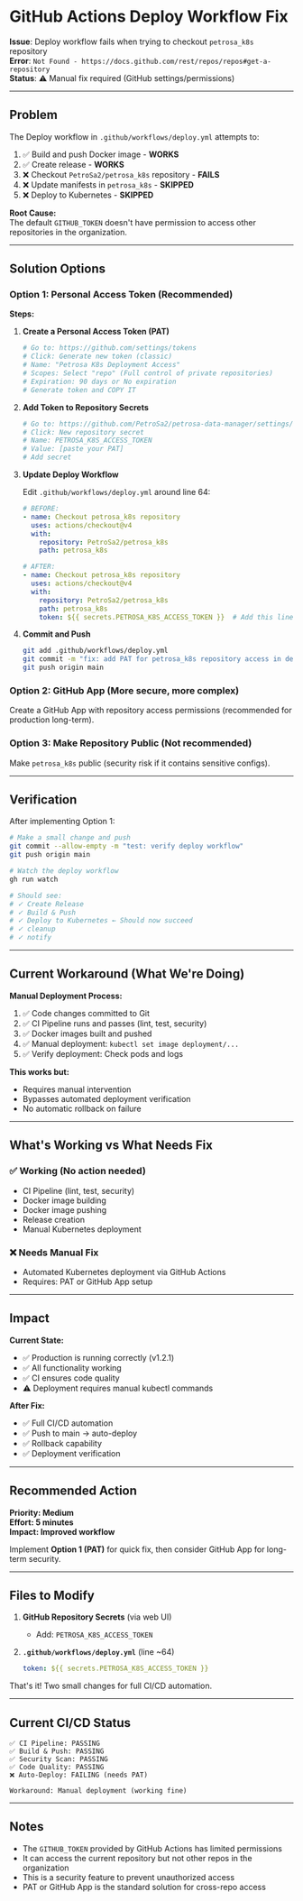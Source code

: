# GitHub Actions Deploy Workflow Fix

**Issue**: Deploy workflow fails when trying to checkout `petrosa_k8s` repository  
**Error**: `Not Found - https://docs.github.com/rest/repos/repos#get-a-repository`  
**Status**: ⚠️ Manual fix required (GitHub settings/permissions)

---

## Problem

The Deploy workflow in `.github/workflows/deploy.yml` attempts to:
1. ✅ Build and push Docker image - **WORKS**
2. ✅ Create release - **WORKS**
3. ❌ Checkout `PetroSa2/petrosa_k8s` repository - **FAILS**
4. ❌ Update manifests in `petrosa_k8s` - **SKIPPED**
5. ❌ Deploy to Kubernetes - **SKIPPED**

**Root Cause:**  
The default `GITHUB_TOKEN` doesn't have permission to access other repositories in the organization.

---

## Solution Options

### Option 1: Personal Access Token (Recommended)

**Steps:**

1. **Create a Personal Access Token (PAT)**
   ```bash
   # Go to: https://github.com/settings/tokens
   # Click: Generate new token (classic)
   # Name: "Petrosa K8s Deployment Access"
   # Scopes: Select "repo" (Full control of private repositories)
   # Expiration: 90 days or No expiration
   # Generate token and COPY IT
   ```

2. **Add Token to Repository Secrets**
   ```bash
   # Go to: https://github.com/PetroSa2/petrosa-data-manager/settings/secrets/actions
   # Click: New repository secret
   # Name: PETROSA_K8S_ACCESS_TOKEN
   # Value: [paste your PAT]
   # Add secret
   ```

3. **Update Deploy Workflow**
   
   Edit `.github/workflows/deploy.yml` around line 64:
   
   ```yaml
   # BEFORE:
   - name: Checkout petrosa_k8s repository
     uses: actions/checkout@v4
     with:
       repository: PetroSa2/petrosa_k8s
       path: petrosa_k8s
   
   # AFTER:
   - name: Checkout petrosa_k8s repository
     uses: actions/checkout@v4
     with:
       repository: PetroSa2/petrosa_k8s
       path: petrosa_k8s
       token: ${{ secrets.PETROSA_K8S_ACCESS_TOKEN }}  # Add this line
   ```

4. **Commit and Push**
   ```bash
   git add .github/workflows/deploy.yml
   git commit -m "fix: add PAT for petrosa_k8s repository access in deploy workflow"
   git push origin main
   ```

### Option 2: GitHub App (More secure, more complex)

Create a GitHub App with repository access permissions (recommended for production long-term).

### Option 3: Make Repository Public (Not recommended)

Make `petrosa_k8s` public (security risk if it contains sensitive configs).

---

## Verification

After implementing Option 1:

```bash
# Make a small change and push
git commit --allow-empty -m "test: verify deploy workflow"
git push origin main

# Watch the deploy workflow
gh run watch

# Should see:
# ✓ Create Release
# ✓ Build & Push
# ✓ Deploy to Kubernetes ← Should now succeed
# ✓ cleanup
# ✓ notify
```

---

## Current Workaround (What We're Doing)

**Manual Deployment Process:**
1. ✅ Code changes committed to Git
2. ✅ CI Pipeline runs and passes (lint, test, security)
3. ✅ Docker images built and pushed
4. ✅ Manual deployment: `kubectl set image deployment/...`
5. ✅ Verify deployment: Check pods and logs

**This works but:**
- Requires manual intervention
- Bypasses automated deployment verification
- No automatic rollback on failure

---

## What's Working vs What Needs Fix

### ✅ Working (No action needed)
- CI Pipeline (lint, test, security)
- Docker image building
- Docker image pushing
- Release creation
- Manual Kubernetes deployment

### ❌ Needs Manual Fix
- Automated Kubernetes deployment via GitHub Actions
- Requires: PAT or GitHub App setup

---

## Impact

**Current State:**
- ✅ Production is running correctly (v1.2.1)
- ✅ All functionality working
- ✅ CI ensures code quality
- ⚠️ Deployment requires manual kubectl commands

**After Fix:**
- ✅ Full CI/CD automation
- ✅ Push to main → auto-deploy
- ✅ Rollback capability
- ✅ Deployment verification

---

## Recommended Action

**Priority: Medium**  
**Effort: 5 minutes**  
**Impact: Improved workflow**

Implement **Option 1 (PAT)** for quick fix, then consider GitHub App for long-term security.

---

## Files to Modify

1. **GitHub Repository Secrets** (via web UI)
   - Add: `PETROSA_K8S_ACCESS_TOKEN`

2. **`.github/workflows/deploy.yml`** (line ~64)
   ```yaml
   token: ${{ secrets.PETROSA_K8S_ACCESS_TOKEN }}
   ```

That's it! Two small changes for full CI/CD automation.

---

## Current CI/CD Status

```
✅ CI Pipeline: PASSING
✅ Build & Push: PASSING  
✅ Security Scan: PASSING
✅ Code Quality: PASSING
❌ Auto-Deploy: FAILING (needs PAT)

Workaround: Manual deployment (working fine)
```

---

## Notes

- The `GITHUB_TOKEN` provided by GitHub Actions has limited permissions
- It can access the current repository but not other repos in the organization
- This is a security feature to prevent unauthorized access
- PAT or GitHub App is the standard solution for cross-repo access


